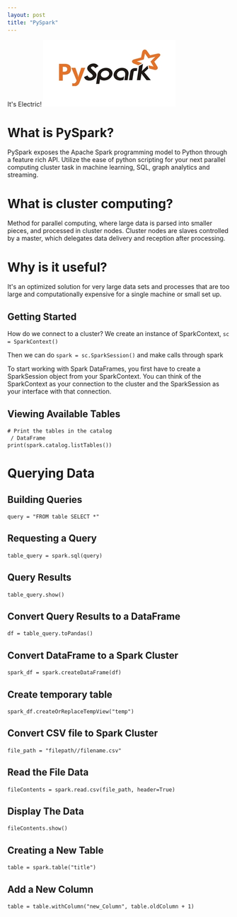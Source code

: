 ```yaml
---
layout: post
title: "PySpark"
---
```

It's Electric!
<img src="/Images/PySpark/PySpark_title.jpg" class="inline"/><br>

# What is PySpark?
PySpark exposes the Apache Spark programming model to Python through a feature rich API. Utilize the ease of python scripting for your 
next parallel computing cluster task in machine learning, SQL, graph analytics and streaming.

# What is cluster computing?
Method for parallel computing, where large data is parsed into smaller pieces, and processed in cluster nodes. 
Cluster nodes are slaves controlled by a master, which delegates data delivery and reception after processing.

# Why is it useful?
It's an optimized solution for very large data sets and processes that are too large and computationally expensive for a single machine or small set up.

## Getting Started
How do we connect to a cluster? We create an instance of SparkContext, `sc = SparkContext()`

Then we can do `spark = sc.SparkSession()` and make calls through spark

To start working with Spark DataFrames, you first have to create a SparkSession object from your SparkContext. You
can think of the SparkContext as your connection to the cluster and the SparkSession as your interface with that connection.

## Viewing Available Tables

```Python3
# Print the tables in the catalog
 / DataFrame
print(spark.catalog.listTables())
```

# Querying Data
## Building Queries
```Python3
query = "FROM table SELECT *"
```

## Requesting a Query
```Python3
table_query = spark.sql(query)
```

## Query Results

```Python3
table_query.show()
```

## Convert Query Results to a DataFrame
```Python3
df = table_query.toPandas()
```

## Convert DataFrame to a Spark Cluster
```Python3
spark_df = spark.createDataFrame(df)
```
## Create temporary table
```Python3
spark_df.createOrReplaceTempView("temp")
```

## Convert CSV file to Spark Cluster
```Python3
file_path = "filepath//filename.csv"
```

## Read the File Data
```Python3
fileContents = spark.read.csv(file_path, header=True)
```

## Display The Data
```Python3
fileContents.show()
```

## Creating a New Table
```Python3
table = spark.table("title")
```

## Add a New Column
```Python3
table = table.withColumn("new_Column", table.oldColumn + 1)
```
